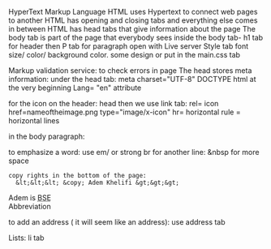 HyperText Markup Language
HTML uses Hypertext to connect web pages to another
HTML has opening and closing tabs and everything else comes in between 
HTML has head tabs that give information about the page
The body tab is part of the page that everybody sees
inside the body tab- h1 tab for header
                  then P tab for paragraph 
open with Live server 
Style tab 
  font size/ color/ background color. some design 
or put in the main.css tab

Markup validation service: to check errors in page 
The head stores meta information: under the head tab:
                                  meta charset="UTF-8"
DOCTYPE html at the very beginning 
Lang= "en" attribute

for the icon on the header: 
  head then we use link tab:
            rel= icon   href=nameoftheimage.png  type="image/x-icon"
hr= horizontal rule = horizontal lines


in the body paragraph:

to emphasize a word: use em/  or strong
br for another line: 
    &nbsp for more space 

    copy rights in the bottom of the page:
      &lt;&lt;&lt; &copy; Adem Khelifi &gt;&gt;&gt;
 Adem is <abbr title="Best Student Ever">BSE</abbr></BR> Abbreviation

 to add an address ( it will seem like an address):
  use address tab

  Lists:
      li tab 
 
